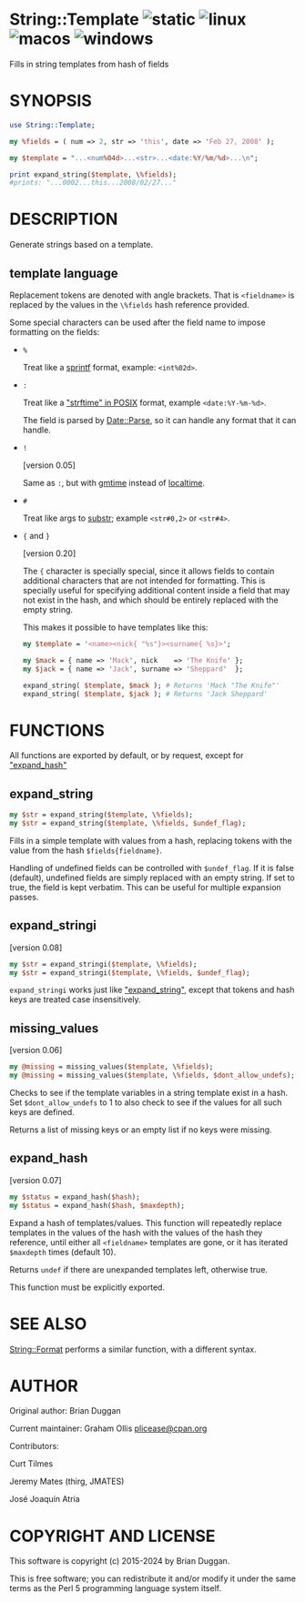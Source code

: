 # String::Template ![static](https://github.com/uperl/String-Template/workflows/static/badge.svg) ![linux](https://github.com/uperl/String-Template/workflows/linux/badge.svg) ![macos](https://github.com/uperl/String-Template/workflows/macos/badge.svg) ![windows](https://github.com/uperl/String-Template/workflows/windows/badge.svg)

Fills in string templates from hash of fields

# SYNOPSIS

```perl
use String::Template;

my %fields = ( num => 2, str => 'this', date => 'Feb 27, 2008' );

my $template = "...<num%04d>...<str>...<date:%Y/%m/%d>...\n";

print expand_string($template, \%fields);
#prints: "...0002...this...2008/02/27..."
```

# DESCRIPTION

Generate strings based on a template.

## template language

Replacement tokens are denoted with angle brackets.  That is `<fieldname>`
is replaced by the values in the `\%fields` hash reference provided.

Some special characters can be used after the field name to impose formatting on the
fields:

- `%`

    Treat like a [sprintf](https://metacpan.org/pod/perlfunc#sprintf) format, example: `<int%02d>`.

- `:`

    Treat like a ["strftime" in POSIX](https://metacpan.org/pod/POSIX#strftime) format, example `<date:%Y-%m-%d>`.

    The field is parsed by [Date::Parse](https://metacpan.org/pod/Date::Parse), so it can handle any format that it
    can handle.

- `!`

    \[version 0.05\]

    Same as `:`, but with [gmtime](https://metacpan.org/pod/perlfunc#gmtime) instead of [localtime](https://metacpan.org/pod/perlfunc#localtime).

- `#`

    Treat like args to [substr](https://metacpan.org/pod/perlfunc#substr); example `<str#0,2>` or `<str#4>`.

- `{` and `}`

    \[version 0.20\]

    The `{` character is specially special, since it allows fields to
    contain additional characters that are not intended for formatting.
    This is specially useful for specifying additional content inside a
    field that may not exist in the hash, and which should be entirely
    replaced with the empty string.

    This makes it possible to have templates like this:

    ```perl
    my $template = '<name><nick{ "%s"}><surname{ %s}>';

    my $mack = { name => 'Mack', nick    => 'The Knife' };
    my $jack = { name => 'Jack', surname => 'Sheppard'  };

    expand_string( $template, $mack ); # Returns 'Mack "The Knife"'
    expand_string( $template, $jack ); # Returns 'Jack Sheppard'
    ```

# FUNCTIONS

All functions are exported by default, or by request, except for ["expand\_hash"](#expand_hash)

## expand\_string

```perl
my $str = expand_string($template, \%fields);
my $str = expand_string($template, \%fields, $undef_flag);
```

Fills in a simple template with values from a hash, replacing tokens
with the value from the hash `$fields{fieldname}`.

Handling of undefined fields can be controlled with `$undef_flag`.  If
it is false (default), undefined fields are simply replaced with an
empty string.  If set to true, the field is kept verbatim.  This can
be useful for multiple expansion passes.

## expand\_stringi

\[version 0.08\]

```perl
my $str = expand_stringi($template, \%fields);
my $str = expand_stringi($template, \%fields, $undef_flag);
```

`expand_stringi` works just like ["expand\_string"](#expand_string), except that tokens
and hash keys are treated case insensitively.

## missing\_values

\[version 0.06\]

```perl
my @missing = missing_values($template, \%fields);
my @missing = missing_values($template, \%fields, $dont_allow_undefs);
```

Checks to see if the template variables in a string template exist
in a hash.  Set `$dont_allow_undefs` to 1 to also check to see if the
values for all such keys are defined.

Returns a list of missing keys or an empty list if no keys were missing.

## expand\_hash

\[version 0.07\]

```perl
my $status = expand_hash($hash);
my $status = expand_hash($hash, $maxdepth);
```

Expand a hash of templates/values.  This function will repeatedly
replace templates in the values of the hash with the values of the
hash they reference, until either all `<fieldname>` templates are gone, or
it has iterated `$maxdepth` times (default 10).

Returns `undef` if there are unexpanded templates left, otherwise true.

This function must be explicitly exported.

# SEE ALSO

[String::Format](https://metacpan.org/pod/String::Format) performs a similar function, with a different
syntax.

# AUTHOR

Original author: Brian Duggan

Current maintainer: Graham Ollis <plicease@cpan.org>

Contributors:

Curt Tilmes

Jeremy Mates (thirg, JMATES)

José Joaquín Atria

# COPYRIGHT AND LICENSE

This software is copyright (c) 2015-2024 by Brian Duggan.

This is free software; you can redistribute it and/or modify it under
the same terms as the Perl 5 programming language system itself.
